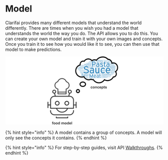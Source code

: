 # Model

Clarifai provides many different models that understand the world differently. There are times when you wish you had a model that understands the world the way you do. The API allows you to do this. You can create your own model and train it with your own images and concepts. Once you train it to see how you would like it to see, you can then use that model to make predictions.

![](../../.gitbook/assets/model_concepts%20%282%29%20%282%29%20%282%29%20%282%29%20%282%29%20%282%29.jpg)

{% hint style="info" %}
A model contains a group of concepts. A model will only see the concepts it contains.
{% endhint %}

{% hint style="info" %}
For step-by-step guides, visit API [Walkthroughs](https://github.com/Clarifai/docs/tree/8313dad774bd49a71c2902f8ed80c6e011ae4012/api-guide/walkthroughs/README.md).
{% endhint %}

